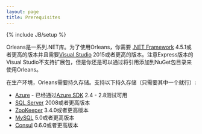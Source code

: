 ```yaml
---
layout: page
title: Prerequisites
---
```

{% include JB/setup %}


<!--Orleans is a set of .NET libraries. In order to use Orleans, you need [.NET Framework](http://www.microsoft.com/net) 4.5.1 or higher and a copy of [Visual Studio](https://www.visualstudio.com) 2015 or higher. Note that the Express versions of Visual Studio do not support extension packages, but you can use Orleans by adding references to the NuGet packages directly.-->
Orleans是一系列.NET库。为了使用Orleans，你需要 [.NET Framework](http://www.microsoft.com/net) 4.5.1或者更高的版本并且需要[Visual Studio](https://www.visualstudio.com) 2015或者更高的版本。注意Express版本的Visual Studio不支持扩展包，但是你还是可以通过将引用添加到NuGet包目录来使用Orleans。

<!--In production, Orleans requires persistent storage. The following technologies are supported (only need one of those):-->
在生产环境，Orleans需要持久存储。支持以下持久存储（只需要其中一个就行）:

<!--* [Azure](https://azure.microsoft.com/en-us/pricing) - Tested with [Azure SDK](http://azure.microsoft.com/en-us/downloads) 2.4 - 2.8-->
<!--* [SQL Server](https://www.microsoft.com/en-us/server-cloud/products/sql-server) 2008 or higher-->
<!--* [ZooKeeper](https://zookeeper.apache.org) 3.4.0 or higher-->
<!--* [MySQL](https://www.mysql.com) 5.0 or higher-->
<!--* [Consul](https://www.consul.io) 0.6.0 or higher-->
* [Azure](https://azure.microsoft.com/en-us/pricing) - 已经通过[Azure SDK](http://azure.microsoft.com/en-us/downloads) 2.4 - 2.8测试可用
* [SQL Server](https://www.microsoft.com/en-us/server-cloud/products/sql-server) 2008或者更高版本
* [ZooKeeper](https://zookeeper.apache.org) 3.4.0或者更高版本
* [MySQL](https://www.mysql.com) 5.0或者更高版本
* [Consul](https://www.consul.io) 0.6.0或者更高版本

